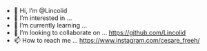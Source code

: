 - 👋 Hi, I’m @Lincolid
- 👀 I’m interested in ... 
- 🌱 I’m currently learning ... 
- 💞️ I’m looking to collaborate on ... https://github.com/Lincolid
- 📫 How to reach me ... https://www.instagram.com/cesare_freeh/

<!---
Lincolid/Lincolid is a ✨ special ✨ repository because its `README.md` (this file) appears on your GitHub profile.
You can click the Preview link to take a look at your changes.
--->
